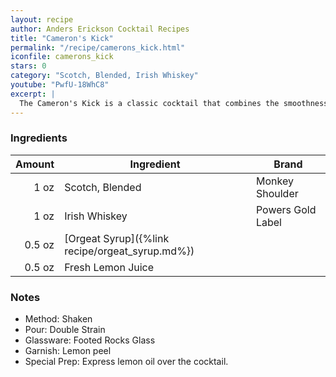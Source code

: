 ```yaml
---
layout: recipe
author: Anders Erickson Cocktail Recipes
title: "Cameron's Kick"
permalink: "/recipe/camerons_kick.html"
iconfile: camerons_kick
stars: 0
category: "Scotch, Blended, Irish Whiskey"
youtube: "PwfU-18WhC8"
excerpt: |
  The Cameron's Kick is a classic cocktail that combines the smoothness of Scotch whisky with the sweetness of Irish whiskey, lemon juice, and orgeat syrup. It is named after the famous Scottish golfer Cameron MacKenzie, who was known for his powerful kick.
---
```


### Ingredients

| Amount | Ingredient                                      | Brand             |
| -----: | ----------------------------------------------- | ----------------- |
|   1 oz | Scotch, Blended                                 | Monkey Shoulder   |
|   1 oz | Irish Whiskey                                   | Powers Gold Label |
| 0.5 oz | [Orgeat Syrup]({%link recipe/orgeat_syrup.md%}) |
| 0.5 oz | Fresh Lemon Juice                               |

### Notes

- Method: Shaken
- Pour: Double Strain
- Glassware: Footed Rocks Glass
- Garnish: Lemon peel
- Special Prep: Express lemon oil over the cocktail.
